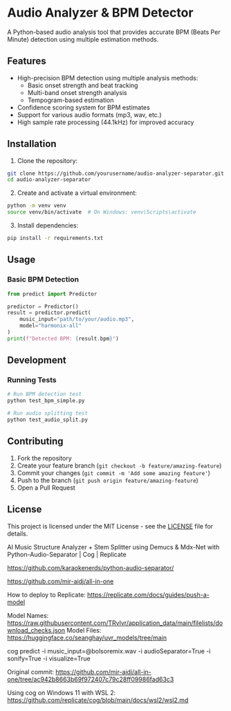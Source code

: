 # Audio Analyzer & BPM Detector

A Python-based audio analysis tool that provides accurate BPM (Beats Per Minute) detection using multiple estimation methods.

## Features

- High-precision BPM detection using multiple analysis methods:
  - Basic onset strength and beat tracking
  - Multi-band onset strength analysis
  - Tempogram-based estimation
- Confidence scoring system for BPM estimates
- Support for various audio formats (mp3, wav, etc.)
- High sample rate processing (44.1kHz) for improved accuracy

## Installation

1. Clone the repository:
```bash
git clone https://github.com/yourusername/audio-analyzer-separator.git
cd audio-analyzer-separator
```

2. Create and activate a virtual environment:
```bash
python -m venv venv
source venv/bin/activate  # On Windows: venv\Scripts\activate
```

3. Install dependencies:
```bash
pip install -r requirements.txt
```

## Usage

### Basic BPM Detection

```python
from predict import Predictor

predictor = Predictor()
result = predictor.predict(
    music_input="path/to/your/audio.mp3",
    model="harmonix-all"
)
print(f"Detected BPM: {result.bpm}")
```

## Development

### Running Tests

```bash
# Run BPM detection test
python test_bpm_simple.py

# Run audio splitting test
python test_audio_split.py
```

## Contributing

1. Fork the repository
2. Create your feature branch (`git checkout -b feature/amazing-feature`)
3. Commit your changes (`git commit -m 'Add some amazing feature'`)
4. Push to the branch (`git push origin feature/amazing-feature`)
5. Open a Pull Request

## License

This project is licensed under the MIT License - see the [LICENSE](LICENSE) file for details.

AI Music Structure Analyzer + Stem Splitter using Demucs & Mdx-Net with Python-Audio-Separator | Cog | Replicate

https://github.com/karaokenerds/python-audio-separator/

https://github.com/mir-aidj/all-in-one

How to deploy to Replicate: https://replicate.com/docs/guides/push-a-model


Model Names:
https://raw.githubusercontent.com/TRvlvr/application_data/main/filelists/download_checks.json
Model Files: https://huggingface.co/seanghay/uvr_models/tree/main


cog predict -i music_input=@bolsoremix.wav -i audioSeparator=True -i sonify=True -i visualize=True

Original commit: https://github.com/mir-aidj/all-in-one/tree/ac942b8663b69f972407c79c28ff09986fad63c3

Using cog on Windows 11 with WSL 2: https://github.com/replicate/cog/blob/main/docs/wsl2/wsl2.md
